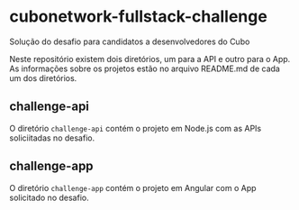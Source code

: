 # cubonetwork-fullstack-challenge
Solução do desafio para candidatos a desenvolvedores do Cubo

Neste repositório existem dois diretórios, um para a API e outro para o App. As informações sobre os projetos estão no arquivo README.md de cada um dos diretórios.

## challenge-api
O diretório `challenge-api` contém o projeto em Node.js com as APIs soliciitadas no desafio.

## challenge-app
O diretório `challenge-app` contém o projeto em Angular com o App solicitado no desafio.
